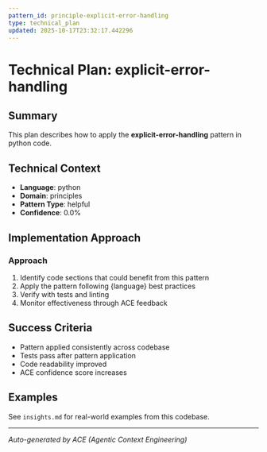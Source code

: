 ```yaml
---
pattern_id: principle-explicit-error-handling
type: technical_plan
updated: 2025-10-17T23:32:17.442296
---
```

# Technical Plan: explicit-error-handling

## Summary

This plan describes how to apply the **explicit-error-handling** pattern in python code.

## Technical Context

- **Language**: python
- **Domain**: principles
- **Pattern Type**: helpful
- **Confidence**: 0.0%

## Implementation Approach

### Approach

1. Identify code sections that could benefit from this pattern
2. Apply the pattern following {language} best practices
3. Verify with tests and linting
4. Monitor effectiveness through ACE feedback

## Success Criteria

- Pattern applied consistently across codebase
- Tests pass after pattern application
- Code readability improved
- ACE confidence score increases

## Examples

See `insights.md` for real-world examples from this codebase.

---

*Auto-generated by ACE (Agentic Context Engineering)*
